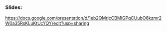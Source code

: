 ### Slides:
https://docs.google.com/presentation/d/1eb2QMrjcCBMiGPqCUubO6kzmr2W0a35RsKLuKtUcYQY/edit?usp=sharing 
